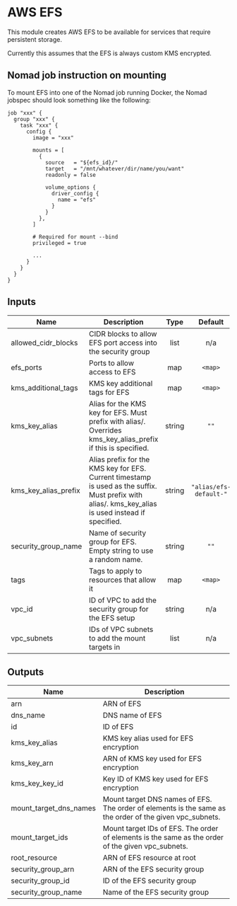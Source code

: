 # AWS EFS

This module creates AWS EFS to be available for services that require persistent
storage.

Currently this assumes that the EFS is always custom KMS encrypted.

## Nomad job instruction on mounting

To mount EFS into one of the Nomad job running Docker, the Nomad jobspec should
look something like the following:

```hcl
job "xxx" {
  group "xxx" {
    task "xxx" {
      config {
        image = "xxx"

        mounts = [
          {
            source   = "${efs_id}/"
            target   = "/mnt/whatever/dir/name/you/want"
            readonly = false

            volume_options {
              driver_config {
                name = "efs"
              }
            }
          },
        ]

        # Required for mount --bind
        privileged = true

        ...
      }
    }
  }
}
```

## Inputs

| Name | Description | Type | Default | Required |
|------|-------------|:----:|:-----:|:-----:|
| allowed\_cidr\_blocks | CIDR blocks to allow EFS port access into the security group | list | n/a | yes |
| efs\_ports | Ports to allow access to EFS | map | `<map>` | no |
| kms\_additional\_tags | KMS key additional tags for EFS | map | `<map>` | no |
| kms\_key\_alias | Alias for the KMS key for EFS. Must prefix with alias/. Overrides kms_key_alias_prefix if this is specified. | string | `""` | no |
| kms\_key\_alias\_prefix | Alias prefix for the KMS key for EFS. Current timestamp is used as the suffix. Must prefix with alias/. kms_key_alias is used instead if specified. | string | `"alias/efs-default-"` | no |
| security\_group\_name | Name of security group for EFS. Empty string to use a random name. | string | `""` | no |
| tags | Tags to apply to resources that allow it | map | `<map>` | no |
| vpc\_id | ID of VPC to add the security group for the EFS setup | string | n/a | yes |
| vpc\_subnets | IDs of VPC subnets to add the mount targets in | list | n/a | yes |

## Outputs

| Name | Description |
|------|-------------|
| arn | ARN of EFS |
| dns\_name | DNS name of EFS |
| id | ID of EFS |
| kms\_key\_alias | KMS key alias used for EFS encryption |
| kms\_key\_arn | ARN of KMS key used for EFS encryption |
| kms\_key\_key\_id | Key ID of KMS key used for EFS encryption |
| mount\_target\_dns\_names | Mount target DNS names of EFS. The order of elements is the same as the order of the given vpc_subnets. |
| mount\_target\_ids | Mount target IDs of EFS. The order of elements is the same as the order of the given vpc_subnets. |
| root\_resource | ARN of EFS resource at root |
| security\_group\_arn | ARN of the EFS security group |
| security\_group\_id | ID of the EFS security group |
| security\_group\_name | Name of the EFS security group |
